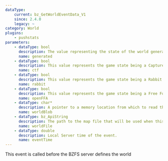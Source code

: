 ```yaml
---
dataType:
    current: bz_GetWorldEventData_V1
    since: 2.4.0
    legacy: ~
category: World
plugins:
    - pushstats
parameters:
    - dataType: bool
      description: The value representing the state of the world generation. If another
      name: generated
    - dataType: bool
      description: This value represents the game state being a Capture the Flag (CTF) type
      name: ctf
    - dataType: bool
      description: This value represents the game state being a Rabbit Hunt type game.
      name: rabbit
    - dataType: bool
      description: This value represents the game state being a Free For All type game.
      name: openFFA
    - dataType: char*
      description: A pointer to a memory location from which to read the world stream.
      name: worldBlob
    - dataType: bz_ApiString
      description: The path to the map file that will be used when this event is completed.
      name: worldFile
    - dataType: double
      description: Local Server time of the event.
      name: eventTime
---
```


This event is called before the BZFS server defines the world
